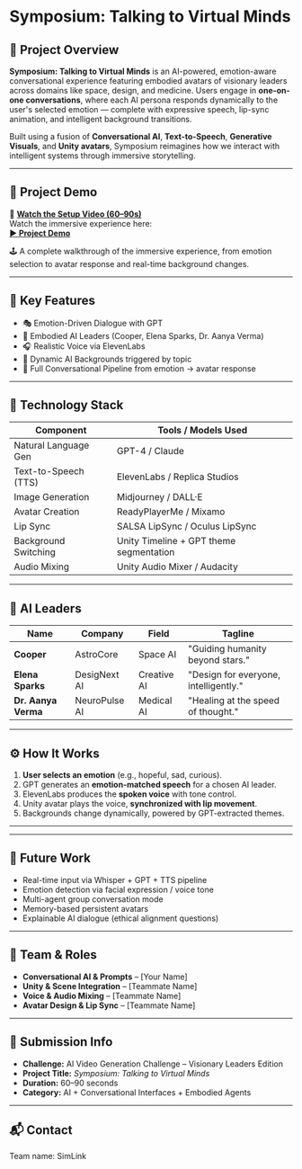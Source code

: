 # Symposium: Talking to Virtual Minds

## 🧠 Project Overview

**Symposium: Talking to Virtual Minds** is an AI-powered, emotion-aware conversational experience featuring embodied avatars of visionary leaders across domains like space, design, and medicine. Users engage in **one-on-one conversations**, where each AI persona responds dynamically to the user's selected emotion — complete with expressive speech, lip-sync animation, and intelligent background transitions.

Built using a fusion of **Conversational AI**, **Text-to-Speech**, **Generative Visuals**, and **Unity avatars**, Symposium reimagines how we interact with intelligent systems through immersive storytelling.

---

## 🎥 Project Demo

🔗 **[Watch the Setup Video (60–90s)](https://drive.google.com/file/d/1253jno2u23covNzBAOvY9_V8qYdhKO1m/view?usp=sharing)**  
Watch the immersive experience here:  
**[▶️ Project Demo](https://drive.google.com/drive/folders/15-KTWxOjcAL3m29lORFIZZwGHejZDLgs?usp=sharing)**


🕹️ A complete walkthrough of the immersive experience, from emotion selection to avatar response and real-time background changes.



---

## 🎯 Key Features

- 🎭 Emotion-Driven Dialogue with GPT
- 👤 Embodied AI Leaders (Cooper, Elena Sparks, Dr. Aanya Verma)
- 🎧 Realistic Voice via ElevenLabs
- 🌌 Dynamic AI Backgrounds triggered by topic
- 🧠 Full Conversational Pipeline from emotion → avatar response

---

## 🧩 Technology Stack

| Component             | Tools / Models Used                          |
|-----------------------|----------------------------------------------|
| Natural Language Gen  | GPT-4 / Claude                               |
| Text-to-Speech (TTS)  | ElevenLabs / Replica Studios                 |
| Image Generation      | Midjourney / DALL·E                          |
| Avatar Creation       | ReadyPlayerMe / Mixamo                       |
| Lip Sync              | SALSA LipSync / Oculus LipSync              |
| Background Switching  | Unity Timeline + GPT theme segmentation     |
| Audio Mixing          | Unity Audio Mixer / Audacity                |

---

## 👤 AI Leaders

| Name               | Company            | Field         | Tagline                             |
|--------------------|--------------------|---------------|--------------------------------------|
| **Cooper**         | AstroCore          | Space AI      | "Guiding humanity beyond stars."     |
| **Elena Sparks**   | DesigNext AI       | Creative AI   | "Design for everyone, intelligently."|
| **Dr. Aanya Verma**| NeuroPulse AI      | Medical AI    | "Healing at the speed of thought."   |

---

## ⚙️ How It Works

1. **User selects an emotion** (e.g., hopeful, sad, curious).
2. GPT generates an **emotion-matched speech** for a chosen AI leader.
3. ElevenLabs produces the **spoken voice** with tone control.
4. Unity avatar plays the voice, **synchronized with lip movement**.
5. Backgrounds change dynamically, powered by GPT-extracted themes.

---


---

## 🚀 Future Work

- Real-time input via Whisper + GPT + TTS pipeline
- Emotion detection via facial expression / voice tone
- Multi-agent group conversation mode
- Memory-based persistent avatars
- Explainable AI dialogue (ethical alignment questions)

---

## 👥 Team & Roles

- **Conversational AI & Prompts** – [Your Name]
- **Unity & Scene Integration** – [Teammate Name]
- **Voice & Audio Mixing** – [Teammate Name]
- **Avatar Design & Lip Sync** – [Teammate Name]

---

## 📝 Submission Info

- **Challenge:** AI Video Generation Challenge – Visionary Leaders Edition  
- **Project Title:** *Symposium: Talking to Virtual Minds*  
- **Duration:** 60–90 seconds  
- **Category:** AI + Conversational Interfaces + Embodied Agents  

---

## 📬 Contact
Team name: SimLink


